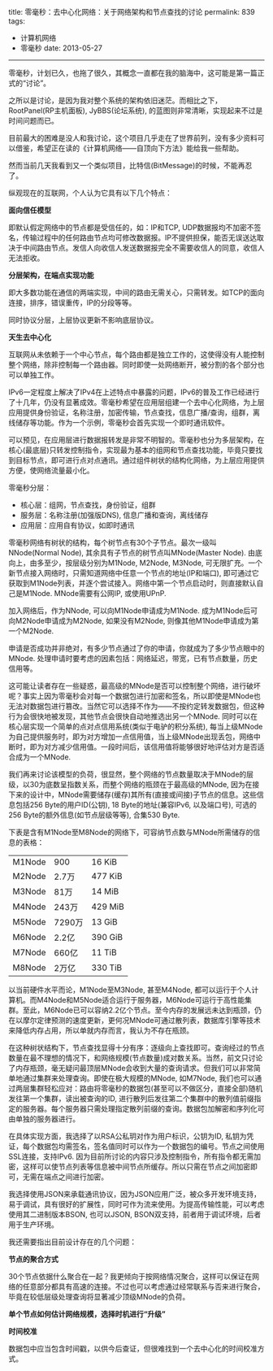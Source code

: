 title: 零毫秒：去中心化网络：关于网络架构和节点查找的讨论
permalink: 839
tags:
  - 计算机网络
  - 零毫秒
date: 2013-05-27
---

零毫秒，计划已久，也拖了很久，其概念一直都在我的脑海中，这可能是第一篇正式的“讨论”。

之所以是讨论，是因为我对整个系统的架构依旧迷茫。而相比之下，RootPanel(RP主机面板), JyBBS(论坛系统), 的蓝图则非常清晰，实现起来不过是时间问题而已。

目前最大的困难是没人和我讨论，这个项目几乎走在了世界前列，没有多少资料可以借鉴，希望正在读的《计算机网络——自顶向下方法》能给我一些帮助。

然而当前几天我看到又一个类似项目，比特信(BitMessage)的时候，不能再忍了。

纵观现在的互联网，个人认为它具有以下几个特点：

**面向信任模型**

即默认假定网络中的节点都是受信任的，如：IP和TCP, UDP数据报均不加密不签名，传输过程中的任何路由节点均可修改数据报。IP不提供担保，能否无误送达取决于中间路由节点。发信人向收信人发送数据报完全不需要收信人的同意，收信人无法拒收。

**分层架构，在端点实现功能**

即大多数功能在通信的两端实现，中间的路由无需关心，只需转发。如TCP的面向连接，排序，错误重传，IP的分段等等。

同时协议分层，上层协议更新不影响底层协议。

**天生去中心化**

互联网从未依赖于一个中心节点，每个路由都是独立工作的，这使得没有人能控制整个网络，除非控制每一个路由器。同时即使一处网络断开，被分割的各个部分也可以单独工作。

IPv6一定程度上解决了IPv4在上述特点中暴露的问题，IPv6的普及工作已经进行了十几年，仍没有显著成效。零毫秒希望在应用层组建一个去中心化网络，为上层应用提供身份验证，名称注册，加密传输，节点查找，信息广播/查询，组群，离线储存等功能。作为一个示例，零毫秒会首先实现一个即时通讯软件。

可以预见，在应用层进行数据报转发是非常不明智的。零毫秒也分为多层架构，在核心(最底层)只转发控制指令，实现最为基本的组网和节点查找功能，毕竟只要找到目标节点，即可进行点对点通讯。通过组件树状的结构化网络，为上层应用提供方便，使网络流量最小化。

零毫秒分层：

* 核心层：组网，节点查找，身份验证，组群
* 服务层：名称注册(加强版DNS), 信息广播和查询，离线储存
* 应用层：应用自有协议，如即时通讯

零毫秒网络有树状的结构，每个树节点有30个子节点。最次一级叫NNode(Normal Node), 其余具有子节点的树节点叫MNode(Master Node). 由底向上，由多至少，按层级分别为M1Node, M2Node, M3Node, 可无限扩充。一个新节点接入网络时，只需知道网络中任意一个节点的地址(IP和端口), 即可通过它获取到M1Node列表，并逐个尝试接入。网络中第一个节点启动时，则直接默认自己是M1Node. MNode需要有公网IP, 或使用UPnP.

加入网络后，作为NNode, 可以向M1Node申请成为M1Node. 成为M1Node后可向M2Node申请成为M2Node, 如果没有M2Node, 则像其他M1Node申请成为第一个M2Node.

申请是否成功并非绝对，有多少节点通过了你的申请，你就成为了多少节点眼中的MNode. 处理申请时要考虑的因素包括：网络延迟，带宽，已有节点数量，历史信用等。

这可能让读者存在一些疑惑，最高级的MNode是否可以控制整个网络，进行破坏呢？事实上因为零毫秒会对每一个数据包进行加密和签名，所以即使是MNode也无法对数据包进行篡改。当然它可以选择不作为——不按约定转发数据包，但这种行为会很快地被发现，其他节点会很快自动地推选出另一个MNode. 同时可以在核心层实现一个简单的点对点信用系统(类似于电驴的积分系统), 每当上级MNode为自己提供服务时，即为对方增加一点信用值，当上级MNode出现丢包，网络中断时，即为对方减少信用值。一段时间后，该信用值将能够很好地评估对方是否适合成为一个MNode.

我们再来讨论该模型的负荷，很显然，整个网络的节点数量取决于MNode的层级，以30为底数呈指数关系，而整个网络的瓶颈在于最高级的MNode, 因为在接下来的设计中，MNode需要储存(缓存)其所有(直接或间接)子节点的信息。这些信息包括256 Byte的用户ID(公钥), 18 Byte的地址(兼容IPv6, 以及端口号), 可选的256 Byte的额外信息(如节点层级等等), 合集530 Byte.

下表是含有M1Node至M8Node的网络下，可容纳节点数与MNode所需储存的信息的表格：

<table>
<tr><td>M1Node</td><td>900</td><td>16 KiB</td></tr>
<tr><td>M2Node</td><td>2.7万</td><td>477 KiB</td></tr>
<tr><td>M3Node</td><td>81万</td><td>14 MiB</td></tr>
<tr><td>M4Node</td><td>243万</td><td>429 MiB</td></tr>
<tr><td>M5Node</td><td>7290万</td><td>13 GiB</td></tr>
<tr><td>M6Node</td><td>2.2亿</td><td>390 GiB</td></tr>
<tr><td>M7Node</td><td>660亿</td><td>11 TiB</td></tr>
<tr><td>M8Node</td><td>2万亿</td><td>330 TiB</td></tr>
</table>

以当前硬件水平而论，M1Node至M3Node, 甚至M4Node, 都可以运行于个人计算机。而M4Node和M5Node适合运行于服务器，M6Node可运行于高性能集群。至此，M6Node已可以容纳2.2亿个节点。至今内存的发展远未达到瓶颈，仍在以摩尔定律预测的速度更新，更何况MNode可通过散列表，数据库引擎等技术来降低内存占用，所以单就内存而言，我认为不存在瓶颈。

在这种树状结构下，节点查找显得十分有序：逐级向上查找即可。查询经过的节点数量在最不理想的情况下，和网络规模(节点数量)成对数关系。当然，前文只讨论了内存瓶颈，毫无疑问最顶层MNode会收到大量的查询请求。但我们可以非常简单地通过集群来处理查询。即使在极大规模的MNode, 如M7Node, 我们也可以通过两层集群轻松应对：路由将零毫秒的数据包(甚至可以不做区分，直接全部)随机发往第一个集群，读出被查询的ID, 进行散列后发往第二个集群中的散列值前缀指定的服务器。每个服务器只需处理指定散列前缀的查询。数据包加解密和序列化可由单独的服务器进行。

在具体实现方面，我选择了以RSA公私玥对作为用户标识，公钥为ID, 私钥为凭证，每个数据包均需签名，签名值同时可以作为一个数据包的编号。节点之间使用SSL连接，支持IPv6\. 因为目前所讨论的内容只涉及控制指令，所有指令都无需加密，这样可以使节点列表等信息被中间节点所缓存。所以只需在节点之间加密即可，无需在端点之间进行加密。

我选择使用JSON来承载通讯协议，因为JSON应用广泛，被众多开发环境支持，易于调试，具有很好的扩展性，同时可作为流来使用。为提高传输性能，可以考虑使用其二进制版本BSON, 也可以JSON, BSON双支持，前者用于调试环境，后者用于生产环境。

我还需要指出目前设计存在的几个问题：

**节点的聚合方式**

30个节点依据什么聚合在一起？我更倾向于按网络情况聚合，这样可以保证在网络的任意部分都具有高速的连接。不过也可以考虑通过经常联系与否来进行聚合，毕竟在较低层级处理查询将显著减少顶级MNode的负荷。

**单个节点如何估计网络规模，选择时机进行“升级”**

**时间校准**

数据包中应当包含时间戳，以供今后查证，但很难找到一个去中心化的时间校准方式。

